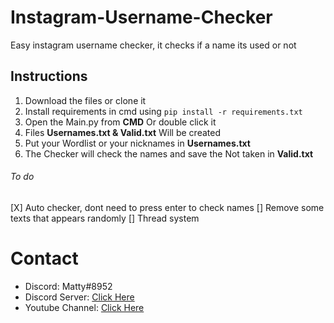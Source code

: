 # Instagram-Username-Checker
Easy instagram username checker, it checks if a name its used or not

## Instructions
1) Download the files or clone it
2) Install requirements in cmd using `pip install -r requirements.txt`
3) Open the Main.py from **CMD** Or double click it
4) Files **Usernames.txt & Valid.txt** Will be created
5) Put your Wordlist or your nicknames in **Usernames.txt**
6) The Checker will check the names and save the Not taken in **Valid.txt**

###### To do
[X] Auto checker, dont need to press enter to check names
[] Remove some texts that appears randomly
[] Thread system

# Contact
- Discord: Matty#8952
- Discord Server: [Click Here](https://discord.gg/y7uGQ6d)
- Youtube Channel: [Click Here](https://www.youtube.com/channel/UCJl6yxaNp3r1xkUoQHs4h6w?view_as=subscriber)
